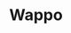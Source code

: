 # Wappo

<!--
- ["I love you" In 9 California Native Languages - YouTube (Includes Wappo)](https://youtu.be/tNcjzDwlcxA)
- [Language revitalization in Northern California: Awakening the Wappo language](https://scholarspace.manoa.hawaii.edu/items/13c4e2d1-ed84-4b02-8672-a4bc9557464a)
- [English-Wappo Vocabulary by Jesse O. Sawyer - Book](https://books.google.com/books/about/English_Wappo_vocabulary.html?id=e3UbAQAAIAAJ&redir_esc=y)
- [Wappo Studies by Jesse O. Sawyer - Book](https://books.google.com/books/about/Wappo_Studies.html?id=WbEaAQAAIAAJ&redir_esc=y)

## Wappo Non-language Links
First Source is quite good video to watch when starting to learn the language
- [Learning the Wappo Language - YouTube](https://youtu.be/wPjOUPMfGeE)
- [Native Blessing from Local Tribal Nations: Ohlone, Miwok, Pomo, and Wappo - YouTube](https://youtu.be/_eJhZKrdTT0)
- [Insights into Pomo and Wappo Basketry Webinar - YouTube](https://youtu.be/8HJuI5vQzZE)
- [Wappo Tribe (Part 1) - YouTube](https://youtu.be/9LpmRPIkPJc)
- [Traditional Ecological Practices for Fire - YouTube](https://youtube.com/watch?v=bO8OwZbc8VI&feature=share)
- [Clint McKay: Pomo and Wappo Baskets - YouTube](https://youtube.com/watch?v=6LwajH7kMJo&feature=share)
-->
